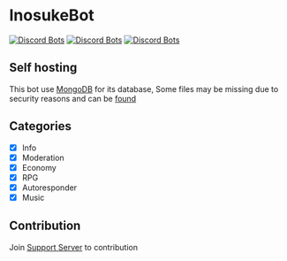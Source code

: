 # InosukeBot
[![Discord Bots](https://discordbots.org/api/widget/status/802436261519687720.svg)](https://discordbots.org/bot/802436261519687720)  [![Discord Bots](https://discordbots.org/api/widget/servers/802436261519687720.svg)](https://discordbots.org/bot/802436261519687720)  [![Discord Bots](https://discordbots.org/api/widget/lib/802436261519687720.svg)](https://discordbots.org/bot/802436261519687720)

## Self hosting
This bot use [MongoDB](https://mongodb.com) for its database, Some files may be missing due to security reasons and can be [found](https://)

## Categories

- [x] Info
- [x] Moderation
- [x] Economy
- [x] RPG
- [x] Autoresponder
- [x] Music

## Contribution
Join [Support Server](https://discord.gg/nvVjVmTvBj) to contribution
